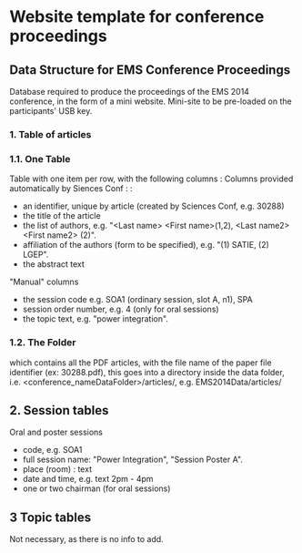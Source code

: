 # Website template for conference proceedings

## Data Structure for EMS Conference Proceedings

Database required to produce the proceedings of the EMS 2014 conference, in the form of a mini website. Mini-site to be pre-loaded on the participants' USB key.

### 1. Table of articles

### 1.1. One Table

Table with one item per row, with the following columns :
Columns provided automatically by Siences Conf : :

* an identifier, unique by article (created by Sciences Conf, e.g. 30288)  
* the title of the article
* the list of authors, e.g. "\<Last name> \<First name>(1,2), \<Last name2> \<First name2> (2)".
* affiliation of the authors (form to be specified), e.g. "(1) SATIE, (2) LGEP".
* the abstract text

"Manual" columns

* the session code e.g. SOA1 (ordinary session, slot A, n1), SPA
* session order number, e.g. 4 (only for oral sessions)
* the topic text, e.g. "power integration".

### 1.2. The Folder

which contains all the PDF articles, with the file name of the paper file identifier (ex: 30288.pdf), this goes into a directory inside the data folder, i.e. <conference_nameDataFolder>/articles/, e.g. EMS2014Data/articles/

## 2. Session tables

Oral and poster sessions

* code,  e.g. SOA1
* full session name: "Power Integration", "Session Poster A".
* place (room) : text
* date and time, e.g. text 2pm - 4pm
* one or two chairman (for oral sessions)

## 3 Topic tables

Not necessary, as there is no info to add.
